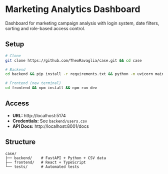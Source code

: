 # Marketing Analytics Dashboard

Dashboard for marketing campaign analysis with login system, date filters, sorting and role-based access control.

## Setup

```bash
# Clone
git clone https://github.com/TheoRavaglia/case.git && cd case

# Backend
cd backend && pip install -r requirements.txt && python -m uvicorn main:app --reload --port 8001

# Frontend (new terminal)
cd frontend && npm install && npm run dev
```

## Access

- **URL:** http://localhost:5174
- **Credentials:** See `backend/users.csv`
- **API Docs:** http://localhost:8001/docs

## Structure

```
case/
├── backend/    # FastAPI + Python + CSV data
├── frontend/   # React + TypeScript
└── tests/      # Automated tests
```